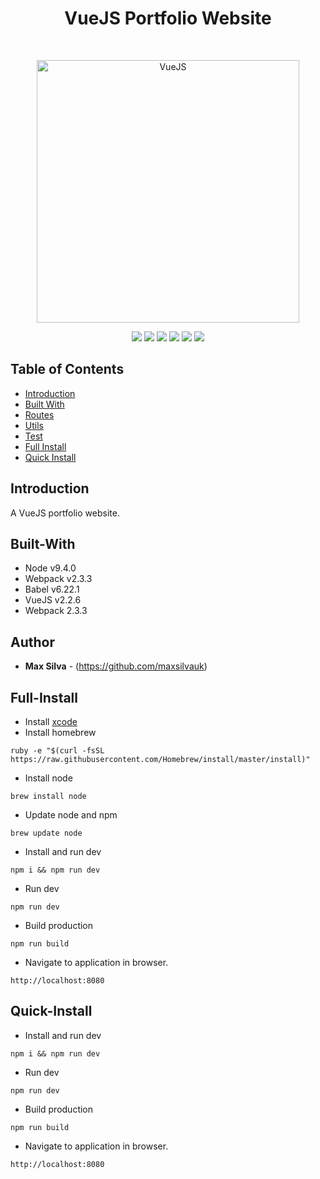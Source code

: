 <h1 align="center"> VueJS Portfolio Website </h1> <br>
<p align="center">
    <img alt="VueJS" title="VueJS" src="https://ypereirareis.github.io/images/posts/vuejs.jpg" width="420">
</p>
<p align="center">
    <img src="https://img.shields.io/badge/node-v9.4.0-green.svg" />
    <img src="https://img.shields.io/badge/npm-5.6.0-green.svg" />
    <img src="https://img.shields.io/badge/vueJS-2.5-green.svg" />
    <img src="https://img.shields.io/badge/bootstrap-4.0.0-green.svg" />
    <img src="https://img.shields.io/badge/webpack-2.6.1-green.svg" />
    <img src="https://img.shields.io/github/forks/maxsilvauk/angularjs-dashboard.svg?style=social&label=Fork" />
</p>

## Table of Contents

- [Introduction](#introduction)
- [Built With](#built-with)
- [Routes](#routes)
- [Utils](#utils)
- [Test](#test)
- [Full Install](#full-install)
- [Quick Install](#quick-install)

## Introduction

A VueJS portfolio website.

## Built-With

- Node v9.4.0
- Webpack v2.3.3
- Babel v6.22.1
- VueJS v2.2.6
- Webpack 2.3.3

## Author

* **Max Silva** - (https://github.com/maxsilvauk)

## Full-Install 

* Install <a href="https://itunes.apple.com/us/app/xcode/id497799835?mt=12">xcode</a>
* Install homebrew
```
ruby -e "$(curl -fsSL https://raw.githubusercontent.com/Homebrew/install/master/install)"
```
* Install node
```
brew install node
```
* Update node and npm
```
brew update node
```
* Install and run dev
```
npm i && npm run dev
```
* Run dev
```
npm run dev
```
* Build production
```
npm run build
```
* Navigate to application in browser.
```
http://localhost:8080
```

## Quick-Install 

* Install and run dev
```
npm i && npm run dev
```
* Run dev
```
npm run dev
```
* Build production
```
npm run build
```
* Navigate to application in browser.
```
http://localhost:8080
```
